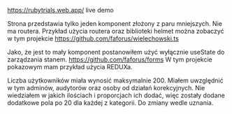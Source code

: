 https://rubytrials.web.app/ live demo

Strona przedstawia tylko jeden komponent złożony z paru mniejszych. Nie ma routera.
Przykład użycia routera oraz biblioteki helmet można zobaczyć w tym projekcie https://github.com/faforus/wielechowski.ts

Jako, że jest to mały komponent postanowiłem użyć wyłącznie useState do zarządzania stanem. https://github.com/faforus/forms W tym projekcie pokazowym mam przykład użycia REDUXa.

Liczba użytkowników miała wynosić maksymalnie 200. Miałem uwzględnić w tym adminów, audytorów oraz osoby od działań korekcyjnych. Nie wiedziałem w jakich ilościach i proporcjach ich dodać, więc zostały dodane dodatkowe pola po 20 dla każdej z kategorii. Do zmiany wedle uznania.
